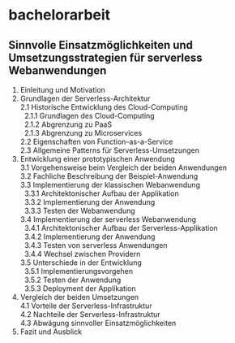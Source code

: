 # bachelorarbeit

## Sinnvolle Einsatzmöglichkeiten und Umsetzungsstrategien für serverless Webanwendungen

1. Einleitung und Motivation
2. Grundlagen der Serverless-Architektur
<br>2.1 Historische Entwicklung des Cloud-Computing
<br>&nbsp;&nbsp;2.1.1 Grundlagen des Cloud-Computing
<br>&nbsp;&nbsp;2.1.2 Abgrenzung zu PaaS
<br>&nbsp;&nbsp;2.1.3 Abgrenzung zu Microservices
<br>2.2 Eigenschaften von Function-as-a-Service
<br>2.3 Allgemeine Patterns für Serverless-Umsetzungen
3. Entwicklung einer prototypischen Anwendung
<br>3.1 Vorgehensweise beim Vergleich der beiden Anwendungen
<br>3.2 Fachliche Beschreibung der Beispiel-Anwendung
<br>3.3 Implementierung der klassischen Webanwendung
<br>&nbsp;&nbsp;3.3.1 Architektonischer Aufbau der Applikation
<br>&nbsp;&nbsp;3.3.2 Implementierung der Anwendung
<br>&nbsp;&nbsp;3.3.3 Testen der Webanwendung
<br>3.4 Implementierung der serverless Webanwendung
<br>&nbsp;&nbsp;3.4.1 Architektonischer Aufbau der Serverless-Applikation
<br>&nbsp;&nbsp;3.4.2 Implementierung der Anwendung
<br>&nbsp;&nbsp;3.4.3 Testen von serverless Anwendungen
<br>&nbsp;&nbsp;3.4.4 Wechsel zwischen Providern
<br>3.5 Unterschiede in der Entwicklung
<br>&nbsp;&nbsp;3.5.1 Implementierungsvorgehen
<br>&nbsp;&nbsp;3.5.2 Testen der Anwendung
<br>&nbsp;&nbsp;3.5.3 Deployment der Applikation
4. Vergleich der beiden Umsetzungen
<br>4.1 Vorteile der Serverless-Infrastruktur
<br>4.2 Nachteile der Serverless-Infrastruktur
<br>4.3 Abwägung sinnvoller Einsatzmöglichkeiten
5. Fazit und Ausblick